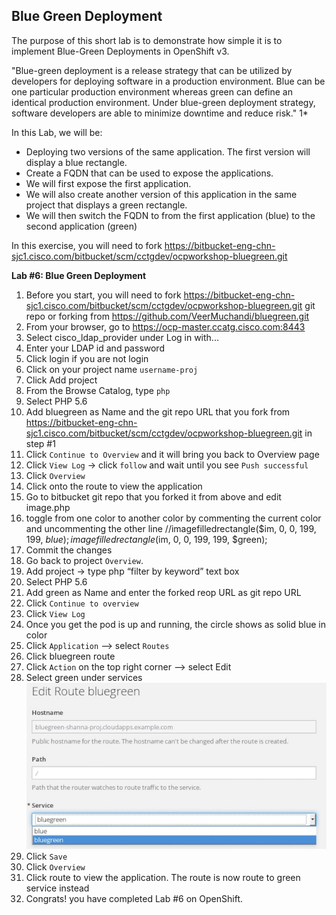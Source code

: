 ## Blue Green Deployment 

The purpose of this short lab is to demonstrate how simple it is to implement Blue-Green Deployments in OpenShift v3.

"Blue-green deployment is a release strategy that can be utilized by developers for deploying software in a production environment. Blue can be one particular production environment whereas green can define an identical production environment. Under blue-green deployment strategy, software developers are able to minimize downtime and reduce risk." 1*

In this Lab, we will be:

* Deploying two versions of the same application. The first version will display a blue rectangle.
* Create a FQDN that can be used to expose the applications.
* We will first expose the first application.
* We will also create another version of this application in the same project that displays a green rectangle.
* We will then switch the FQDN to from the first application (blue) to the second application (green)

In this exercise, you will need to fork https://bitbucket-eng-chn-sjc1.cisco.com/bitbucket/scm/cctgdev/ocpworkshop-bluegreen.git

**Lab #6: Blue Green Deployment**


1. Before you start, you will need to fork https://bitbucket-eng-chn-sjc1.cisco.com/bitbucket/scm/cctgdev/ocpworkshop-bluegreen.git git repo or forking from https://github.com/VeerMuchandi/bluegreen.git 
2. From your browser, go to https://ocp-master.ccatg.cisco.com:8443
2. Select cisco_ldap_provider under Log in with...
3. Enter your LDAP id and password
4. Click login if you are not login
5. Click on your project name `username-proj` 
6. Click Add project
7. From the Browse Catalog, type `php`
8. Select PHP 5.6
9. Add bluegreen as Name and the git repo URL that you fork from https://bitbucket-eng-chn-sjc1.cisco.com/bitbucket/scm/cctgdev/ocpworkshop-bluegreen.git in step #1
10. Click `Continue to Overview` and it will bring you back to Overview page
11. Click `View Log` -> click `follow` and wait until you see `Push successful`
12. Click `Overview`
13. Click onto the route to view the application
14. Go to bitbucket git repo that you forked it from above and edit image.php
15. toggle from one color to another color by commenting the current color and uncommenting the other line
//imagefilledrectangle($im, 0, 0, 199, 199, $blue);
imagefilledrectangle($im, 0, 0, 199, 199, $green);
16. Commit the changes
17. Go back to project `Overview`.
18. Add project → type php “filter by keyword” text box
19. Select PHP 5.6
20. Add green as Name and enter the forked reop URL as git repo URL
21. Click `Continue to overview`
22. Click `View Log`
23. Once you get the pod is up and running, the circle shows as solid blue in color
24. Click `Application` —> select `Routes`
25. Click bluegreen route
26. Click `Action` on the top right corner —> select Edit
27. Select green under services
![image](images/bluegreenservice.jpg)
28. Click `Save`
29. Click `Overview`
30. Click route to view the application. The route is now route to green service instead
31. Congrats! you have completed Lab #6 on OpenShift.




